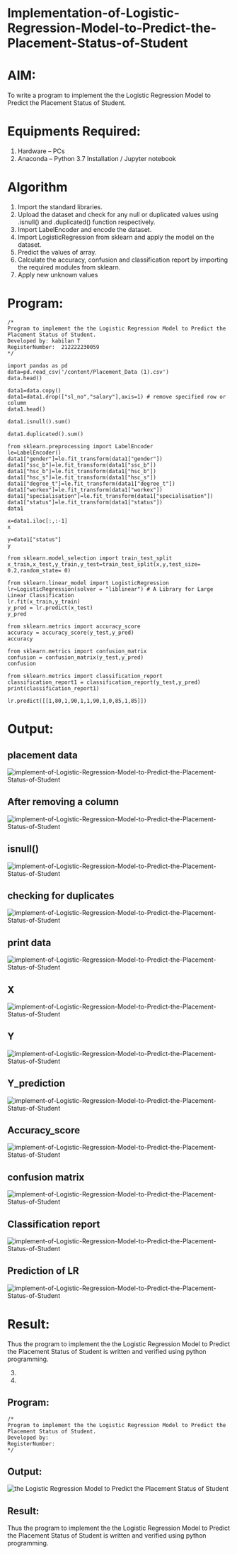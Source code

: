 # Implementation-of-Logistic-Regression-Model-to-Predict-the-Placement-Status-of-Student

# AIM:
To write a program to implement the the Logistic Regression Model to Predict the Placement Status of Student.

# Equipments Required:
1. Hardware – PCs
2. Anaconda – Python 3.7 Installation / Jupyter notebook

# Algorithm
1. Import the standard libraries.
2. Upload the dataset and check for any null or duplicated values using .isnull() and .duplicated() function respectively.
3. Import LabelEncoder and encode the dataset.
4. Import LogisticRegression from sklearn and apply the model on the dataset.
5. Predict the values of array.
6. Calculate the accuracy, confusion and classification report by importing the required modules from sklearn.
7. Apply new unknown values

# Program:
```
/*
Program to implement the the Logistic Regression Model to Predict the Placement Status of Student.
Developed by: kabilan T
RegisterNumber:  212222230059
*/

import pandas as pd
data=pd.read_csv('/content/Placement_Data (1).csv')
data.head()

data1=data.copy()
data1=data1.drop(["sl_no","salary"],axis=1) # remove specified row or column
data1.head()

data1.isnull().sum()

data1.duplicated().sum()

from sklearn.preprocessing import LabelEncoder
le=LabelEncoder()
data1["gender"]=le.fit_transform(data1["gender"])
data1["ssc_b"]=le.fit_transform(data1["ssc_b"])
data1["hsc_b"]=le.fit_transform(data1["hsc_b"])
data1["hsc_s"]=le.fit_transform(data1["hsc_s"])
data1["degree_t"]=le.fit_transform(data1["degree_t"])
data1["workex"]=le.fit_transform(data1["workex"])
data1["specialisation"]=le.fit_transform(data1["specialisation"])
data1["status"]=le.fit_transform(data1["status"])
data1

x=data1.iloc[:,:-1]
x

y=data1["status"]
y

from sklearn.model_selection import train_test_split
x_train,x_test,y_train,y_test=train_test_split(x,y,test_size= 0.2,random_state= 0)

from sklearn.linear_model import LogisticRegression
lr=LogisticRegression(solver = "liblinear") # A Library for Large Linear Classification
lr.fit(x_train,y_train)
y_pred = lr.predict(x_test)
y_pred

from sklearn.metrics import accuracy_score
accuracy = accuracy_score(y_test,y_pred)
accuracy

from sklearn.metrics import confusion_matrix
confusion = confusion_matrix(y_test,y_pred)
confusion

from sklearn.metrics import classification_report
classification_report1 = classification_report(y_test,y_pred)
print(classification_report1)

lr.predict([[1,80,1,90,1,1,90,1,0,85,1,85]])

```

# Output:
## placement data
![implement-of-Logistic-Regression-Model-to-Predict-the-Placement-Status-of-Student](1.png)
## After removing a column
![implement-of-Logistic-Regression-Model-to-Predict-the-Placement-Status-of-Student](2.png)
## isnull()
![implement-of-Logistic-Regression-Model-to-Predict-the-Placement-Status-of-Student](3.png)
## checking for duplicates
![implement-of-Logistic-Regression-Model-to-Predict-the-Placement-Status-of-Student](4.png)
## print data
![implement-of-Logistic-Regression-Model-to-Predict-the-Placement-Status-of-Student](5.png)
## X
![implement-of-Logistic-Regression-Model-to-Predict-the-Placement-Status-of-Student](6.png)
## Y
![implement-of-Logistic-Regression-Model-to-Predict-the-Placement-Status-of-Student](8.png)
## Y_prediction
![implement-of-Logistic-Regression-Model-to-Predict-the-Placement-Status-of-Student](9.png)
## Accuracy_score
![implement-of-Logistic-Regression-Model-to-Predict-the-Placement-Status-of-Student](10.png)
## confusion matrix
![implement-of-Logistic-Regression-Model-to-Predict-the-Placement-Status-of-Student](11.png)
## Classification report
![implement-of-Logistic-Regression-Model-to-Predict-the-Placement-Status-of-Student](12.png)
## Prediction of LR
![implement-of-Logistic-Regression-Model-to-Predict-the-Placement-Status-of-Student](13.png)



# Result:
Thus the program to implement the the Logistic Regression Model to Predict the Placement Status of Student is written and verified using python programming.

3. 
4. 

## Program:
```
/*
Program to implement the the Logistic Regression Model to Predict the Placement Status of Student.
Developed by: 
RegisterNumber:  
*/
```

## Output:
![the Logistic Regression Model to Predict the Placement Status of Student](sam.png)


## Result:
Thus the program to implement the the Logistic Regression Model to Predict the Placement Status of Student is written and verified using python programming.

